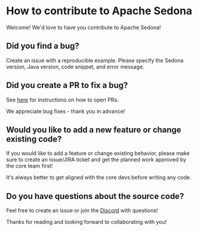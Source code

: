 <!--
 Licensed to the Apache Software Foundation (ASF) under one
 or more contributor license agreements.  See the NOTICE file
 distributed with this work for additional information
 regarding copyright ownership.  The ASF licenses this file
 to you under the Apache License, Version 2.0 (the
 "License"); you may not use this file except in compliance
 with the License.  You may obtain a copy of the License at

   http://www.apache.org/licenses/LICENSE-2.0

 Unless required by applicable law or agreed to in writing,
 software distributed under the License is distributed on an
 "AS IS" BASIS, WITHOUT WARRANTIES OR CONDITIONS OF ANY
 KIND, either express or implied.  See the License for the
 specific language governing permissions and limitations
 under the License.
 -->

# How to contribute to Apache Sedona

Welcome!  We'd love to have you contribute to Apache Sedona!

## Did you find a bug?

Create an issue with a reproducible example.  Please specify the Sedona version, Java version, code snippet, and error message.

## Did you create a PR to fix a bug?

See [here](https://sedona.apache.org/latest/community/rule/#make-a-pull-request) for instructions on how to open PRs.

We appreciate bug fixes - thank you in advance!

## Would you like to add a new feature or change existing code?

If you would like to add a feature or change existing behavior, please make sure to create an issue/JIRA ticket and get the planned work approved by the core team first!

It's always better to get aligned with the core devs before writing any code.

## Do you have questions about the source code?

Feel free to create an issue or join the [Discord](https://discord.gg/7ZtfVE3X) with questions!

Thanks for reading and looking forward to collaborating with you!
